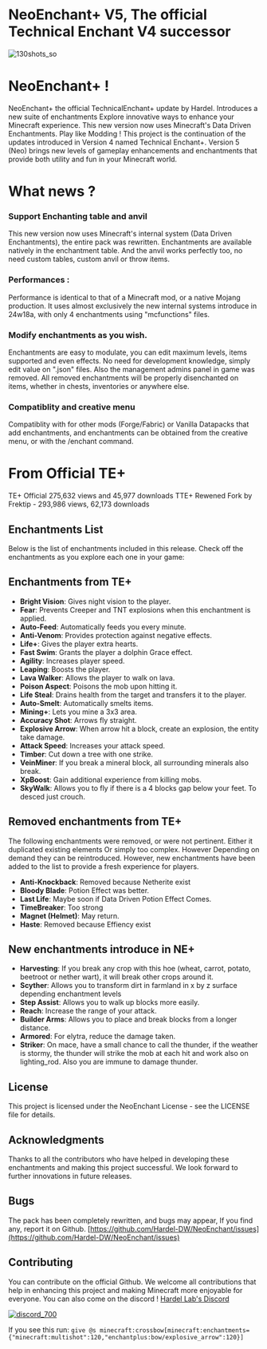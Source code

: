 # NeoEnchant+ V5, The official Technical Enchant V4 successor 
![130shots_so](https://github.com/Hardel-DW/NeoEnchant/assets/42413417/97cda9cf-1632-4608-92c7-c3a39723a755)

# NeoEnchant+ !
NeoEnchant+ the official TechnicalEnchant+ update by Hardel. Introduces a new suite of enchantments Explore innovative ways to enhance your Minecraft experience. This new version now uses Minecraft's Data Driven Enchantments. Play like Modding !
This project is the continuation of the updates introduced in Version 4 named Technical Enchant+. Version 5 (Neo) brings new levels of gameplay enhancements and enchantments that provide both utility and fun in your Minecraft world.

# What news ?

### Support Enchanting table and anvil
This new version now uses Minecraft's internal system (Data Driven Enchantments), the entire pack was rewritten. Enchantments are available natively in the enchantment table. And the anvil works perfectly too, no need custom tables, custom anvil or throw items. 

### Performances :
Performance is identical to that of a Minecraft mod, or a native Mojang production. It uses almost exclusively the new internal systems introduce in 24w18a, with only 4 enchantments using "mcfunctions" files.

### Modify enchantments as you wish.
Enchantments are easy to modulate, you can edit maximum levels, items supported and even effects. No need for development knowledge, simply edit value on ".json" files. Also the management admins panel in game was removed.
All removed enchantments will be properly disenchanted on items, whether in chests, inventories or anywhere else.

### Compatiblity and creative menu
Compatiblity with for other mods (Forge/Fabric) or Vanilla Datapacks that add enchantments, and enchantments can be obtained from the creative menu, or with the /enchant command.

# From Official TE+ 
TE+ Official  275,632 views and 45,977 downloads 
TTE+ Rewened Fork by Frektip - 293,986 views, 62,173 downloads

## Enchantments List
Below is the list of enchantments included in this release. Check off the enchantments as you explore each one in your game:

## Enchantments from TE+
- **Bright Vision**: Gives night vision to the player.
- **Fear**: Prevents Creeper and TNT explosions when this enchantment is applied.
- **Auto-Feed**: Automatically feeds you every minute.
- **Anti-Venom**: Provides protection against negative effects.
- **Life+**: Gives the player extra hearts.
- **Fast Swim**: Grants the player a dolphin Grace effect.
- **Agility**: Increases player speed.
- **Leaping**: Boosts the player.
- **Lava Walker**: Allows the player to walk on lava.
- **Poison Aspect**: Poisons the mob upon hitting it.
- **Life Steal**: Drains health from the target and transfers it to the player.
- **Auto-Smelt**: Automatically smelts items.
- **Mining+**: Lets you mine a 3x3 area.
- **Accuracy Shot**: Arrows fly straight.
- **Explosive Arrow**: When arrow hit a block, create an explosion, the entity take damage.
- **Attack Speed**: Increases your attack speed.
- **Timber**: Cut down a tree with one strike.
- **VeinMiner**: If you break a mineral block, all surrounding minerals also break.
- **XpBoost**: Gain additional experience from killing mobs.
- **SkyWalk**: Allows you to fly if there is a 4 blocks gap below your feet. To desced just crouch.

## Removed enchantments from TE+
The following enchantments were removed, or were not pertinent. Either it duplicated existing elements Or simply too complex. However
Depending on demand they can be reintroduced.
However, new enchantments have been added to the list to provide a fresh experience for players.

- **Anti-Knockback**: Removed because Netherite exist
- **Bloody Blade**: Potion Effect was better.
- **Last Life**: Maybe soon if Data Driven Potion Effect Comes.
- **TimeBreaker**: Too strong 
- **Magnet (Helmet)**: May return.
- **Haste**: Removed because Effiency exist

## New enchantments introduce in NE+
- **Harvesting**: If you break any crop with this hoe (wheat, carrot, potato, beetroot or nether wart), it will break other crops around it.
- **Scyther**: Allows you to transform dirt in farmland in x by z surface depending enchantment levels
- **Step Assist**: Allows you to walk up blocks more easily.
- **Reach**: Increase the range of your attack.
- **Builder Arms**: Allows you to place and break blocks from a longer distance.
- **Armored**: For elytra, reduce the damage taken.
- **Striker**: On mace, have a small chance to call the thunder, if the weather is stormy, the thunder will strike the mob at each hit and work also on lighting_rod. Also you are immune to damage thunder.

## License
This project is licensed under the NeoEnchant License - see the LICENSE file for details.

## Acknowledgments
Thanks to all the contributors who have helped in developing these enchantments and making this project successful. We look forward to further innovations in future releases.

## Bugs
The pack has been completely rewritten, and bugs may appear, If you find any, report it on Github.
[https://github.com/Hardel-DW/NeoEnchant/issues](https://github.com/Hardel-DW/NeoEnchant/issues)

## Contributing
You can contribute on the official Github. We welcome all contributions that help in enhancing this project and making Minecraft more enjoyable for everyone.
You can also come on the discord ! [Hardel Lab's Discord](https://discord.gg/mVpYB6kF93)  


[![discord_700](https://github.com/Hardel-DW/NeoEnchant/assets/42413417/d36d60d5-18f7-40e0-9d2d-dc610f6d42a5)](https://discord.gg/mVpYB6kF93)  

If you see this run:
`give @s minecraft:crossbow[minecraft:enchantments={"minecraft:multishot":120,"enchantplus:bow/explosive_arrow":120}]`
